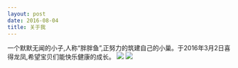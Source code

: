 ```yaml
---
layout: post
date: 2016-08-04
title: 关于我
---
```


一个默默无闻的小子,人称“胖胖鱼”,正努力的筑建自己的小巢。于2016年3月2日喜得龙凤,希望宝贝们能快乐健康的成长。
![](http://b102.photo.store.qq.com/psb?/V13JgvsJ0I31FU/b7MmUqDnWYG*sfbtf3MIh726IZ2X6EKsZb2unfin9Zk!/b/dGYAAAAAAAAA&bo=gAJWAwAAAAAFB*M!&rf=viewer_4) 
![](http://b261.photo.store.qq.com/psb?/V13JgvsJ0I31FU/.suQd128VU4CyJj044RZVj3jn7CZBN4Vs2r.nulIFGE!/b/dAUBAAAAAAAA&bo=gAJWAwAAAAAFAPQ!&rf=viewer_4)  



